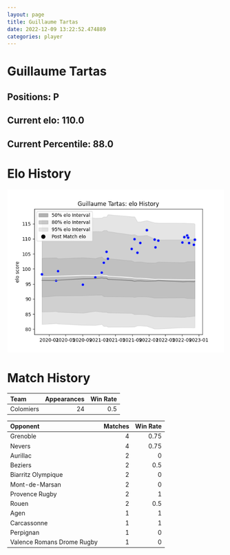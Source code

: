 ```yaml
---  
layout: page  
title: Guillaume Tartas  
date: 2022-12-09 13:22:52.474889  
categories: player  
---
```

# Guillaume Tartas

## Positions: P

## Current elo: 110.0

## Current Percentile: 88.0

# Elo History


![elo history](history_GuillaumeTartas.png)
# Match History


| Team      |   Appearances |   Win Rate |
|:----------|--------------:|-----------:|
| Colomiers |            24 |        0.5 |

| Opponent                   |   Matches |   Win Rate |
|:---------------------------|----------:|-----------:|
| Grenoble                   |         4 |       0.75 |
| Nevers                     |         4 |       0.75 |
| Aurillac                   |         2 |       0    |
| Beziers                    |         2 |       0.5  |
| Biarritz Olympique         |         2 |       0    |
| Mont-de-Marsan             |         2 |       0    |
| Provence Rugby             |         2 |       1    |
| Rouen                      |         2 |       0.5  |
| Agen                       |         1 |       1    |
| Carcassonne                |         1 |       1    |
| Perpignan                  |         1 |       0    |
| Valence Romans Drome Rugby |         1 |       0    |